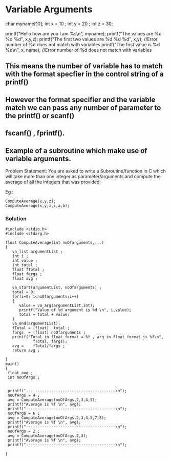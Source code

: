 # Variable Arguments

char myname[10];
int x = 10 ;
int y = 20 ;
int z = 30;

printf("Hello how are you I am %s\n", myname);
printf("The values are %d %d %d", x,y,z);
printf("The first two values are %d %d %d", x,y);  //Error number of %d does not match with variables
printf("The first value is %d  %d\n", x, name); //Error number of %d does not match with variables

## This means the number of variable has to match with the format specfier in the control string of a printf()
##  However the format specifier and the variable match we can pass any number of parameter to the printf() or scanf()
##  fscanf() , fprintf().

## Example of a subroutine which make use of variable arguments.

Problem Statement: 
You are asked to write a Subroutine/function in C which will take more than one integer as parameter/arguments
and compute the average of all the integers that was provided.

Eg :

    ComputeAverage(x,y,z);
    ComputeAverage(x,y,z,z,a,b);
    
### Solution
````
#include <stdio.h>
#include <stdarg.h>

float ComputeAverage(int noOfarguments,...)
{
   va_list argumentList ;
   int i ;
   int value ;
   int total ;
   float fTotal ;
   float fargs ;
   float avg ;

   va_start(argumentList, noOfarguments) ;
   total = 0;
   for(i=0; i<noOfarguments;i++)
   {
      value = va_arg(argumentList,int);
      printf("Value of %d argument is %d \n", i,value);
      total = total + value;
   }
   va_end(argumentList);
   fTotal = (float)  total ;
   fargs  = (float) noOfarguments ;
   printf("Total in float format = %f , arg in float format is %f\n",
            fTotal, fargs);
   avg =    fTotal/fargs ;
   return avg ;

}
main()
{
 float avg ;
 int noOfArgs ;


 printf("---------------------------------------\n");
 noOfArgs = 4 ;
 avg = ComputeAverage(noOfArgs,2,3,4,5);
 printf("Average is %f \n", avg);
 printf("---------------------------------------\n");
 noOfArgs = 6 ;
 avg = ComputeAverage(noOfArgs,2,3,4,5,7,8);
 printf("Average is %f \n", avg);
 printf("---------------------------------------\n");
 noOfArgs = 2 ;
 avg = ComputeAverage(noOfArgs,2,3);
 printf("Average is %f \n", avg);
 printf("---------------------------------------\n");

}




